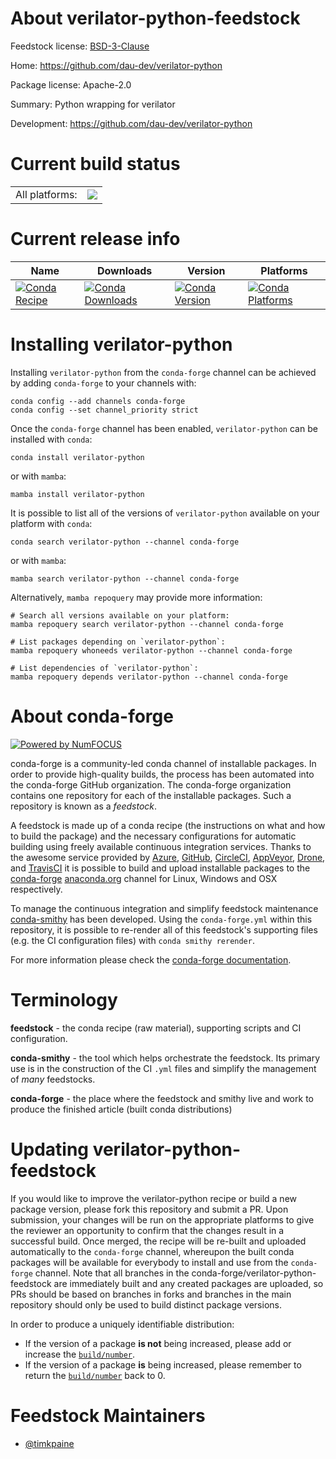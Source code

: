 About verilator-python-feedstock
================================

Feedstock license: [BSD-3-Clause](https://github.com/conda-forge/verilator-python-feedstock/blob/main/LICENSE.txt)

Home: https://github.com/dau-dev/verilator-python

Package license: Apache-2.0

Summary: Python wrapping for verilator

Development: https://github.com/dau-dev/verilator-python

Current build status
====================


<table><tr><td>All platforms:</td>
    <td>
      <a href="https://dev.azure.com/conda-forge/feedstock-builds/_build/latest?definitionId=25427&branchName=main">
        <img src="https://dev.azure.com/conda-forge/feedstock-builds/_apis/build/status/verilator-python-feedstock?branchName=main">
      </a>
    </td>
  </tr>
</table>

Current release info
====================

| Name | Downloads | Version | Platforms |
| --- | --- | --- | --- |
| [![Conda Recipe](https://img.shields.io/badge/recipe-verilator--python-green.svg)](https://anaconda.org/conda-forge/verilator-python) | [![Conda Downloads](https://img.shields.io/conda/dn/conda-forge/verilator-python.svg)](https://anaconda.org/conda-forge/verilator-python) | [![Conda Version](https://img.shields.io/conda/vn/conda-forge/verilator-python.svg)](https://anaconda.org/conda-forge/verilator-python) | [![Conda Platforms](https://img.shields.io/conda/pn/conda-forge/verilator-python.svg)](https://anaconda.org/conda-forge/verilator-python) |

Installing verilator-python
===========================

Installing `verilator-python` from the `conda-forge` channel can be achieved by adding `conda-forge` to your channels with:

```
conda config --add channels conda-forge
conda config --set channel_priority strict
```

Once the `conda-forge` channel has been enabled, `verilator-python` can be installed with `conda`:

```
conda install verilator-python
```

or with `mamba`:

```
mamba install verilator-python
```

It is possible to list all of the versions of `verilator-python` available on your platform with `conda`:

```
conda search verilator-python --channel conda-forge
```

or with `mamba`:

```
mamba search verilator-python --channel conda-forge
```

Alternatively, `mamba repoquery` may provide more information:

```
# Search all versions available on your platform:
mamba repoquery search verilator-python --channel conda-forge

# List packages depending on `verilator-python`:
mamba repoquery whoneeds verilator-python --channel conda-forge

# List dependencies of `verilator-python`:
mamba repoquery depends verilator-python --channel conda-forge
```


About conda-forge
=================

[![Powered by
NumFOCUS](https://img.shields.io/badge/powered%20by-NumFOCUS-orange.svg?style=flat&colorA=E1523D&colorB=007D8A)](https://numfocus.org)

conda-forge is a community-led conda channel of installable packages.
In order to provide high-quality builds, the process has been automated into the
conda-forge GitHub organization. The conda-forge organization contains one repository
for each of the installable packages. Such a repository is known as a *feedstock*.

A feedstock is made up of a conda recipe (the instructions on what and how to build
the package) and the necessary configurations for automatic building using freely
available continuous integration services. Thanks to the awesome service provided by
[Azure](https://azure.microsoft.com/en-us/services/devops/), [GitHub](https://github.com/),
[CircleCI](https://circleci.com/), [AppVeyor](https://www.appveyor.com/),
[Drone](https://cloud.drone.io/welcome), and [TravisCI](https://travis-ci.com/)
it is possible to build and upload installable packages to the
[conda-forge](https://anaconda.org/conda-forge) [anaconda.org](https://anaconda.org/)
channel for Linux, Windows and OSX respectively.

To manage the continuous integration and simplify feedstock maintenance
[conda-smithy](https://github.com/conda-forge/conda-smithy) has been developed.
Using the ``conda-forge.yml`` within this repository, it is possible to re-render all of
this feedstock's supporting files (e.g. the CI configuration files) with ``conda smithy rerender``.

For more information please check the [conda-forge documentation](https://conda-forge.org/docs/).

Terminology
===========

**feedstock** - the conda recipe (raw material), supporting scripts and CI configuration.

**conda-smithy** - the tool which helps orchestrate the feedstock.
                   Its primary use is in the construction of the CI ``.yml`` files
                   and simplify the management of *many* feedstocks.

**conda-forge** - the place where the feedstock and smithy live and work to
                  produce the finished article (built conda distributions)


Updating verilator-python-feedstock
===================================

If you would like to improve the verilator-python recipe or build a new
package version, please fork this repository and submit a PR. Upon submission,
your changes will be run on the appropriate platforms to give the reviewer an
opportunity to confirm that the changes result in a successful build. Once
merged, the recipe will be re-built and uploaded automatically to the
`conda-forge` channel, whereupon the built conda packages will be available for
everybody to install and use from the `conda-forge` channel.
Note that all branches in the conda-forge/verilator-python-feedstock are
immediately built and any created packages are uploaded, so PRs should be based
on branches in forks and branches in the main repository should only be used to
build distinct package versions.

In order to produce a uniquely identifiable distribution:
 * If the version of a package **is not** being increased, please add or increase
   the [``build/number``](https://docs.conda.io/projects/conda-build/en/latest/resources/define-metadata.html#build-number-and-string).
 * If the version of a package **is** being increased, please remember to return
   the [``build/number``](https://docs.conda.io/projects/conda-build/en/latest/resources/define-metadata.html#build-number-and-string)
   back to 0.

Feedstock Maintainers
=====================

* [@timkpaine](https://github.com/timkpaine/)


<!-- dummy commit to enable rerendering -->

